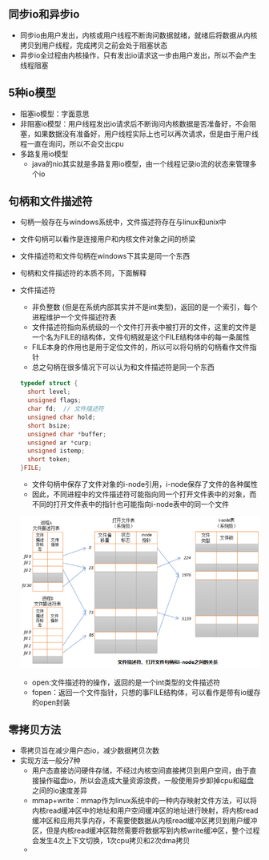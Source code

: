 ## 同步io和异步io
  - 同步io由用户发出，内核或用户线程不断询问数据就绪，就绪后将数据从内核拷贝到用户线程，完成拷贝之前会处于阻塞状态
  - 异步io全过程由内核操作，只有发出io请求这一步由用户发出，所以不会产生线程阻塞

## 5种io模型
  - 阻塞io模型：字面意思
  - 非阻塞io模型：用户线程发出io请求后不断询问内核数据是否准备好，不会阻塞，如果数据没有准备好，用户线程实际上也可以再次请求，但是由于用户线程一直在询问，所以不会交出cpu
  - 多路复用io模型
    - java的nio其实就是多路复用io模型，由一个线程记录io流的状态来管理多个io
    
## 句柄和文件描述符
  - 句柄一般存在与windows系统中，文件描述符存在与linux和unix中
  - 文件句柄可以看作是连接用户和内核文件对象之间的桥梁
  - 文件描述符和文件句柄在windows下其实是同一个东西
  - 句柄和文件描述符的本质不同，下面解释
  - 文件描述符
    - 非负整数 (但是在系统内部其实并不是int类型)，返回的是一个索引，每个进程维护一个文件描述符表
    - 文件描述符指向系统级的一个文件打开表中被打开的文件，这里的文件是一个名为FILE的结构体，文件句柄就是这个FILE结构体中的每一条属性
    - FILE本身的作用也是用于定位文件的，所以可以将句柄的句柄看作文件指针
    - 总之句柄在很多情况下可以认为和文件描述符是同一个东西
    
    ```c
    typedef struct {
      short level;
      unsigned flags;
      char fd;  // 文件描述符
      unsigned char hold;
      short bsize;
      unsigned char *buffer;
      unsigned ar *curp;
      unsigned istemp;
      short token;
    }FILE;
    ```
    
    - 文件句柄中保存了文件对象的i-node引用，i-node保存了文件的各种属性
    - 因此，不同进程中的文件描述符可能指向同一个打开文件表中的对象，而不同的打开文件表中的指针也可能指向i-node表中的同一个文件
    
    ![file_table](https://github.com/einQimiaozi/awesome_java_notebook/blob/main/io%E6%A8%A1%E5%BC%8F/resources/fd-handle-inode.png)
    
    - open:文件描述符的操作，返回的是一个int类型的文件描述符
    - fopen：返回一个文件指针，只想的事FILE结构体，可以看作是带有io缓存的open封装
    
## 零拷贝方法
  - 零拷贝旨在减少用户态io，减少数据拷贝次数
  - 实现方法一般分7种
    - 用户态直接访问硬件存储，不经过内核空间直接拷贝到用户空间，由于直接操作磁盘io，所以会造成大量资源浪费，一般使用异步卸掉cpu和磁盘之间的io速度差异
    - mmap+write：mmap作为linux系统中的一种内存映射文件方法，可以将内核read缓冲区中的地址和用户空间缓冲区的地址进行映射，将内核read缓冲区和应用共享内存，不需要使数据从内核read缓冲区拷贝到用户缓冲区，但是内核read缓冲区鞥然需要将数据写到内核write缓冲区，整个过程会发生4次上下文切换，1次cpu拷贝和2次dma拷贝
    - 
  

